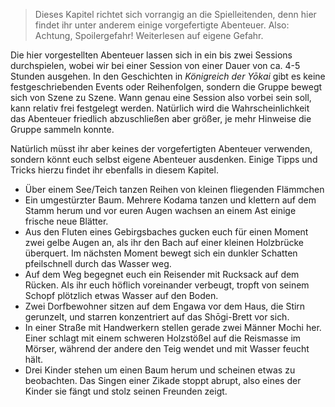 > Dieses Kapitel richtet sich vorrangig an die Spielleitenden, denn hier findet ihr unter anderem einige vorgefertigte Abenteuer. Also: Achtung, Spoilergefahr! Weiterlesen auf eigene Gefahr. 

Die hier vorgestellten Abenteuer lassen sich in ein bis zwei Sessions durchspielen, wobei wir bei einer Session von einer Dauer von ca. 4-5 Stunden ausgehen. In den Geschichten in *Königreich der Yōkai* gibt es keine festgeschriebenden Events oder Reihenfolgen, sondern die Gruppe bewegt sich von Szene zu Szene. Wann genau eine Session also vorbei sein soll, kann relativ frei festgelegt werden. Natürlich wird die Wahrscheinlichkeit das Abenteuer friedlich abzuschließen aber größer, je mehr Hinweise die Gruppe sammeln konnte.    

<!-- hier müsste noch mehr Gedöns stehen-->

Natürlich müsst ihr aber keines der vorgefertigten Abenteuer verwenden, sondern könnt euch selbst eigene Abenteuer ausdenken. Einige Tipps und Tricks hierzu findet ihr ebenfalls in diesem Kapitel. 
<!--Außerdem gibt es für die *Momente* im Abenteuer eine Liste mit Beispielen, die immer verwendet werden können. Die Momente können an passenden Stellen in Szenenbeschreibungen eingestreut werden, um die passende Stimmung zu erzeugen:-->

- Über einem See/Teich tanzen Reihen von kleinen fliegenden Flämmchen
- Ein umgestürzter Baum. Mehrere Kodama tanzen und klettern auf dem Stamm herum und vor euren Augen wachsen an einem Ast einige frische neue Blätter.
- Aus den Fluten eines Gebirgsbaches gucken euch für einen Moment zwei gelbe Augen an, als ihr den Bach auf einer kleinen Holzbrücke überquert. Im nächsten Moment bewegt sich ein dunkler Schatten pfeilschnell durch das Wasser weg.
- Auf dem Weg begegnet euch ein Reisender mit Rucksack auf dem Rücken. Als ihr euch höflich voreinander verbeugt, tropft von seinem Schopf plötzlich etwas Wasser auf den Boden.
- Zwei Dorfbewohner sitzen auf dem Engawa vor dem Haus, die Stirn gerunzelt, und starren konzentriert auf das Shōgi-Brett vor sich.
- In einer Straße mit Handwerkern stellen gerade zwei Männer Mochi her. Einer schlagt mit einem schweren Holzstößel auf die Reismasse im Mörser, während der andere den Teig wendet und mit Wasser feucht hält.
- Drei Kinder stehen um einen Baum herum und scheinen etwas zu beobachten. Das Singen einer Zikade stoppt abrupt, also eines der Kinder sie fängt und stolz seinen Freunden zeigt.